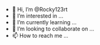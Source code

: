 - 👋 Hi, I’m @Rocky123rt
- 👀 I’m interested in ...
- 🌱 I’m currently learning ...
- 💞️ I’m looking to collaborate on ...
- 📫 How to reach me ...

<!---
Rocky123rt/Rocky123rt is a ✨ special ✨ repository because its `README.md` (this file) appears on your GitHub profile.
You can click the Preview link to take a look at your changes.
--->
